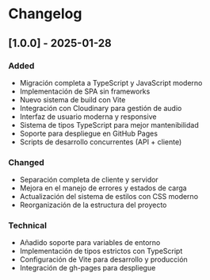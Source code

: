 # Changelog

## [1.0.0] - 2025-01-28

### Added
- Migración completa a TypeScript y JavaScript moderno
- Implementación de SPA sin frameworks
- Nuevo sistema de build con Vite
- Integración con Cloudinary para gestión de audio
- Interfaz de usuario moderna y responsive
- Sistema de tipos TypeScript para mejor mantenibilidad
- Soporte para despliegue en GitHub Pages
- Scripts de desarrollo concurrentes (API + cliente)

### Changed
- Separación completa de cliente y servidor
- Mejora en el manejo de errores y estados de carga
- Actualización del sistema de estilos con CSS moderno
- Reorganización de la estructura del proyecto

### Technical
- Añadido soporte para variables de entorno
- Implementación de tipos estrictos con TypeScript
- Configuración de Vite para desarrollo y producción
- Integración de gh-pages para despliegue
